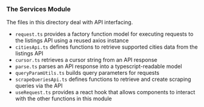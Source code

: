 ### The Services Module

The files in this directory deal with API interfacing.

* `request.ts` provides a factory function model for executing requests to the listings API using a reused axios instance
* `citiesApi.ts` defines functions to retrieve supported cities data from the listings API
* `cursor.ts` retrieves a cursor string from an API response
* `parse.ts` parses an API response into a typescript-readable model
* `queryParamUtils.ts` builds query parameters for requests
* `scrapeQueriesApi.ts` defines functions to retrieve and create scraping queries via the API
* `useRequest.ts` provides a react hook that allows components to interact with the other functions in this module